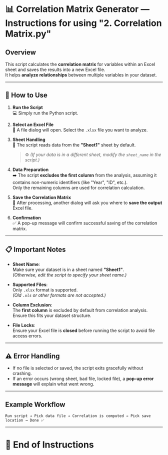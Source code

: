 # 📊 Correlation Matrix Generator — Instructions for using "2. Correlation Matrix.py"

## Overview
This script calculates the **correlation matrix** for variables within an Excel sheet and saves the results into a new Excel file.  
It helps **analyze relationships** between multiple variables in your dataset.

---

## 🚀 How to Use

1. **Run the Script**  
   💻 Simply run the Python script.

2. **Select an Excel File**  
   📂 A file dialog will open. Select the `.xlsx` file you want to analyze.

3. **Sheet Handling**  
   📄 The script reads data from the **"Sheet1"** sheet by default.  
   > ⚙️ *(If your data is in a different sheet, modify the `sheet_name` in the script.)*

4. **Data Preparation**  
   ➡️ The script **excludes the first column** from the analysis, assuming it contains non-numeric identifiers (like "Year", "ID", etc.).  
   Only the remaining columns are used for correlation calculation.

5. **Save the Correlation Matrix**  
   💾 After processing, another dialog will ask you where to **save the output** Excel file.

6. **Confirmation**  
   ✅ A pop-up message will confirm successful saving of the correlation matrix.

---

## 📋 Important Notes

- **Sheet Name**:  
  Make sure your dataset is in a sheet named **"Sheet1"**.  
  *(Otherwise, edit the script to specify your sheet name.)*

- **Supported Files**:  
  Only `.xlsx` format is supported.  
  *(Old `.xls` or other formats are not accepted.)*

- **Column Exclusion**:  
  The **first column** is excluded by default from correlation analysis.  
  Ensure this fits your dataset structure.

- **File Locks**:  
  Ensure your Excel file is **closed** before running the script to avoid file access errors.

---

## ⚠️ Error Handling

- If no file is selected or saved, the script exits gracefully without crashing.
- If an error occurs (wrong sheet, bad file, locked file), a **pop-up error message** will explain what went wrong.

---

## Example Workflow

```
Run script → Pick data file → Correlation is computed → Pick save location → Done ✅
```

---

# 📎 End of Instructions
